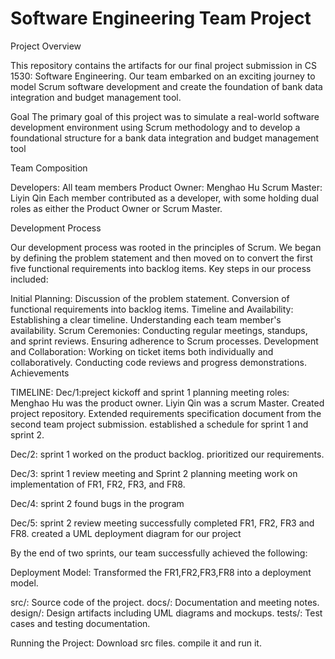 # Software Engineering Team Project
Project Overview

This repository contains the artifacts for our final project submission in CS 1530: Software Engineering. Our team embarked on an exciting journey to model Scrum software development and create the foundation of bank data integration and budget management tool.

Goal
The primary goal of this project was to simulate a real-world software development environment using Scrum methodology and to develop a foundational structure for a bank data integration and budget management tool

Team Composition

Developers: All team members
Product Owner: Menghao Hu
Scrum Master: Liyin Qin
Each member contributed as a developer, with some holding dual roles as either the Product Owner or Scrum Master.

Development Process

Our development process was rooted in the principles of Scrum. We began by defining the problem statement and then moved on to convert the first five functional requirements into backlog items. Key steps in our process included:

Initial Planning:
Discussion of the problem statement.
Conversion of functional requirements into backlog items.
Timeline and Availability:
Establishing a clear timeline.
Understanding each team member's availability.
Scrum Ceremonies:
Conducting regular meetings, standups, and sprint reviews.
Ensuring adherence to Scrum processes.
Development and Collaboration:
Working on ticket items both individually and collaboratively.
Conducting code reviews and progress demonstrations.
Achievements

TIMELINE:
Dec/1:preject kickoff and sprint 1 planning meeting
  roles: Menghao Hu was the product owner. Liyin Qin was a scrum Master.
  Created project repository. 
  Extended requirements specification document from the second team project submission.
  established a schedule for sprint 1 and sprint 2.

Dec/2: sprint 1 
  worked on the product backlog.
  prioritized our requirements.
  
Dec/3: sprint 1 review meeting and Sprint 2 planning meeting
  work on implementation of FR1, FR2, FR3, and FR8.
  
Dec/4: sprint 2 
  found bugs in the program
  
Dec/5: sprint 2 review meeting
  successfully completed FR1, FR2, FR3 and FR8.
  created a UML deployment diagram for our project
  
By the end of two sprints, our team successfully achieved the following:

Deployment Model: Transformed the FR1,FR2,FR3,FR8 into a deployment model.

src/: Source code of the project.
docs/: Documentation and meeting notes.
design/: Design artifacts including UML diagrams and mockups.
tests/: Test cases and testing documentation.

Running the Project:
  Download src files. compile it and run it.
